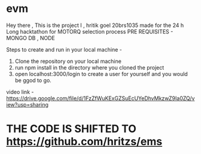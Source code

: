 # evm

Hey there ,
This is the project I , hritik goel 20brs1035 made for the 24 h Long hacktathon for MOTORQ selection process 
PRE REQUISITES - 
MONGO DB , NODE 

Steps to create and run in your local machine - 
1) Clone the repository on your local machine
2) run npm install in the directory where you cloned the project 
3) open localhost:3000/login to create a user for yourself and you would be ggod to go.


video link -  https://drive.google.com/file/d/1FzZfWuKExGZSuEcUYeDhvMkzwZ9Ia0ZQ/view?usp=sharing


# THE CODE IS SHIFTED TO https://github.com/hritzs/ems
